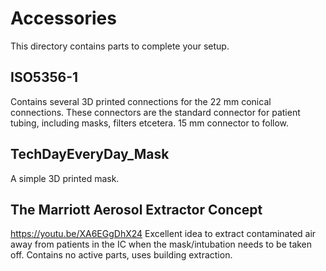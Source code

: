 # Accessories
This directory contains parts to complete your setup.

## ISO5356-1
Contains several 3D printed connections for the 22 mm conical connections.
These connectors are the standard connector for patient tubing, including masks, filters etcetera.
15 mm connector to follow.

## TechDayEveryDay_Mask
A simple 3D printed mask.

## The Marriott Aerosol Extractor Concept
https://youtu.be/XA6EGgDhX24
Excellent idea to extract contaminated air away from patients in the IC when the mask/intubation needs to be taken off. Contains no active parts, uses building extraction.

